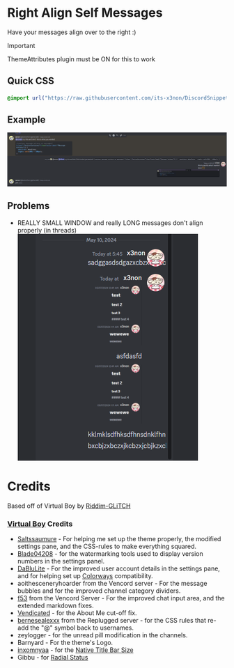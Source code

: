 # Right Align Self Messages
Have your messages align over to the right :)

> [!IMPORTANT]  
> ThemeAttributes plugin must be ON for this to work

## Quick CSS
```css
@import url("https://raw.githubusercontent.com/its-x3non/DiscordSnippets/main/CSS%20Addons/Right%20Align%20Self%20Messages/RightAlign.css"); 
```
## Example
![Right Aligned Messages](images/right-aligned.png)

## Problems
- REALLY SMALL WINDOW and really LONG messages don't align properly (in threads)  
![Issue 1](images/issue1.png)

# Credits
Based off of Virtual Boy by [Riddim-GLiTCH](https://github.com/Riddim-GLiTCH)
### [Virtual Boy](https://github.com/Riddim-GLiTCH/Virtual-Boy) Credits
- [Saltssaumure](https://github.com/Saltssaumure) - For helping me set up the theme properly, the modified settings pane, and the CSS-rules to make everything squared.
- [Blade04208](https://github.com/Blade04208) - for the watermarking tools used to display version numbers in the settings panel.
- [DaBluLite](https://github.com/DaBluLite) - For the improved user account details in the settings pane, and for helping set up [Colorways](https://github.com/DaBluLite/DiscordColorways) compatibility.
- aoithesceneryhoarder from the Vencord server - For the message bubbles and for the improved channel category dividers.
- [f53](https://f53.dev/) from the Vencord Server - For the improved chat input area, and the extended markdown fixes.
- [Vendicated](https://github.com/Vendicated) - for the About Me cut-off fix.
- [bernesealexxx](https://bernesealexxx.carrd.co/) from the Replugged server - for the CSS rules that re-add the "@" symbol back to usernames.
- zeylogger - for the unread pill modification in the channels.
- Barnyard - For the theme's Logo.
- [inxomnyaa](https://github.com/inxomnyaa) - for the [Native Title Bar Size](https://github.com/inxomnyaa/DiscordNativeTitlebarSize)
- Gibbu - for [Radial Status](https://github.com/DiscordStyles/RadialStatus)